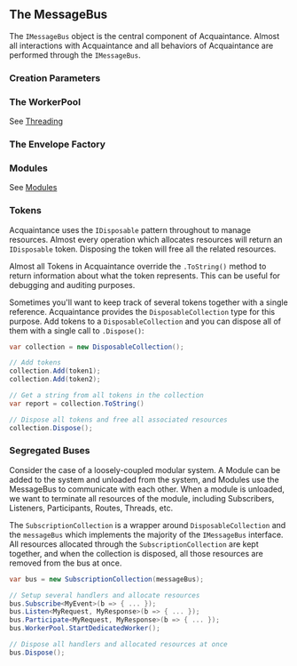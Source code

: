 ## The MessageBus

The `IMessageBus` object is the central component of Acquaintance. Almost all interactions with Acquaintance and all behaviors of Acquaintance are performed through the `IMessageBus`.

### Creation Parameters

### The WorkerPool

See [Threading](Threads.md)

### The Envelope Factory

### Modules

See [Modules](Modules.md)

### Tokens 

Acquaintance uses the `IDisposable` pattern throughout to manage resources. Almost every operation which allocates resources will return an `IDisposable` token. Disposing the token will free all the related resources.

Almost all Tokens in Acquaintance override the `.ToString()` method to return information about what the token represents. This can be useful for debugging and auditing purposes.

Sometimes you'll want to keep track of several tokens together with a single reference. Acquaintance provides the `DisposableCollection` type for this purpose. Add tokens to a `DisposableCollection` and you can dispose all of them with a single call to `.Dispose()`:

```csharp
var collection = new DisposableCollection();

// Add tokens
collection.Add(token1);
collection.Add(token2);

// Get a string from all tokens in the collection
var report = collection.ToString()

// Dispose all tokens and free all associated resources
collection.Dispose();
```

### Segregated Buses

Consider the case of a loosely-coupled modular system. A Module can be added to the system and unloaded from the system, and Modules use the MessageBus to communicate with each other. When a module is unloaded, we want to terminate all resources of the module, including Subscribers, Listeners, Participants, Routes, Threads, etc.

The `SubscriptionCollection` is a wrapper around `DisposableCollection` and the `messageBus` which implements the majority of the `IMessageBus` interface. All resources allocated through the `SubscriptionCollection` are kept together, and when the collection is disposed, all those resources are removed from the bus at once.

```csharp
var bus = new SubscriptionCollection(messageBus);

// Setup several handlers and allocate resources
bus.Subscribe<MyEvent>(b => { ... });
bus.Listen<MyRequest, MyResponse>(b => { ... });
bus.Participate<MyRequest, MyResponse>(b => { ... });
bus.WorkerPool.StartDedicatedWorker();

// Dispose all handlers and allocated resources at once
bus.Dispose();
```

